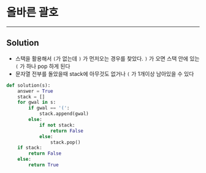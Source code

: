 # 올바른 괄호

---

## Solution

- 스택을 활용해서 `(`가 없는데 `)` 가 먼저오는 경우를 찾았다. `)` 가 오면 스택 안에 있는`(` 가 하나 pop 하게 된다
- 문자열 전부를 돌았을때 stack에 아무것도 없거나 `(` 가 1개이상 남아있을 수 있다

```python
def solution(s):
    answer = True
    stack = []
    for gwal in s:
        if gwal == '(':
            stack.append(gwal)
        else:
            if not stack:
                return False
            else:
                stack.pop()
    if stack:
        return False
    else:
        return True
```

